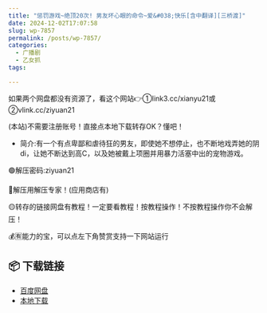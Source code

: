```yaml
---
title: "惩罚游戏~绝顶20次! 男友坏心眼的命令~爱&#038;快乐[含中翻译][三桥渡]"
date: 2024-12-02T17:07:58
slug: wp-7857
permalink: /posts/wp-7857/
categories:
  - 广播剧
  - 乙女抓
tags:

---
```


如果两个网盘都没有资源了，看这个网站👉①link3.cc/xianyu21或②vlink.cc/ziyuan21

(本站)不需要注册账号！直接点本地下载转存OK？懂吧！

*   简介:有一个有点卑鄙和虐待狂的男友，即使她不想停止，也不断地戏弄她的阴di，让她不断达到高C，以及她被戴上项圈并用暴力活塞中出的宠物游戏。 

🟢解压密码:ziyuan21

🔵解压用解压专家！(应用商店有)

🟡转存的链接网盘有教程！一定要看教程！按教程操作！不按教程操作你不会解压！

💰🈶能力的宝，可以点左下角赞赏支持一下网站运行

## 📦 下载链接
- [百度网盘](https://blziyuan21.com/pay-download/7857?key=ef23c65994&down_id=0)
- [本地下载](https://blziyuan21.com/pay-download/7857?key=ef23c65994&down_id=1)

